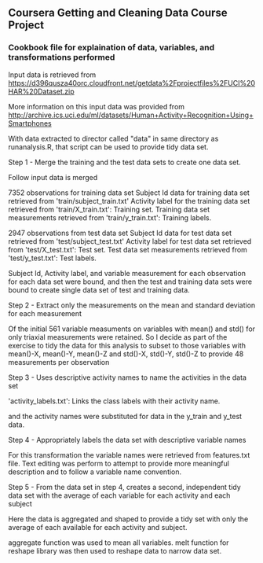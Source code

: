 ## Coursera Getting and Cleaning Data Course Project
### Cookbook file for explaination of data, variables, and transformations performed

Input data is retrieved from 
https://d396qusza40orc.cloudfront.net/getdata%2Fprojectfiles%2FUCI%20HAR%20Dataset.zip

More information on this input data was provided from
http://archive.ics.uci.edu/ml/datasets/Human+Activity+Recognition+Using+Smartphones


With data extracted to director called "data" in same directory as runanalysis.R, that script
can be used to provide tidy data set.  

Step 1 - Merge the training and the test data sets to create one data set.

Follow input data is merged

7352 observations for training  data set
Subject Id data for training data set retrieved from 'train/subject_train.txt'
Activity label for the training data set retrieved from 'train/X_train.txt': Training set.
Training data set measurements retrieved from 'train/y_train.txt': Training labels.

2947 observations from test data set
Subject Id data for test data set retrieved from 'test/subject_test.txt'
Activity label for test data set retrieved from 'test/X_test.txt': Test set.
Test data set measurements retrieved from 'test/y_test.txt': Test labels.

Subject Id, Activity label, and variable measurement for each observation for each data set were bound,
and then the test and training data sets were bound to create single data set of test and training data.

Step 2 - Extract only the measurements on the mean and standard deviation for each measurement

Of the initial 561 variable measuments on variables with mean() and std() for only triaxial measurements 
were retained.  So I decide as part of the exercise to tidy the data for this analysis to subset to those 
variables with mean()-X, mean()-Y, mean()-Z and std()-X, std()-Y, std()-Z to provide 48 
measurements per observation

Step 3 - Uses descriptive activity names to name the activities in the data set

'activity_labels.txt': Links the class labels with their activity name.

and the activity names were substituted for data in the y_train and y_test data.

Step 4 - Appropriately labels the data set with descriptive variable names

For this transformation the variable names were retrieved from features.txt file.  Text editing was perform to
attempt to provide more meaningful description and to follow a variable name convention.

Step 5 - From the data set in step 4, creates a second, independent tidy data set 
with the average of each variable for each activity and each subject

Here the data is aggregated and shaped to provide a tidy set with only the average of each available for each activity
and subject.

aggregate function was used to mean all variables.  melt function for reshape library was then used to reshape
data to narrow data set.
